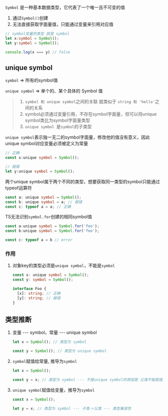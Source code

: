 `Symbol` 是一种基本数据类型，它代表了一个唯一且不可变的值

1. 通过`Symbol()`创建
2. 无法直接获取字面量值，只能通过变量来引用对应值

```ts
// symbol变量的类型 就是 symbol
let x:symbol = Symbol();
let y:symbol = Symbol();

console.log(x === y) // false
```



## unique symbol

`symbol`  => 所有的symbol值

`unique symbol` => 单个的、某个具体的 Symbol 值

> 1.  `symbol 和 unique symbol`之间的关联 就类似于 `string 和 'hello'`之间的关系
> 2. symbol必须通过变量引用，不存在symbol字面量，但可以将unique symbol类比为symbol字面量类型
> 3. `unique symbol `是`symbol`的子类型



`unique symbol`表示独一无二的symbol字面量，修改他的值没有意义，因此unique symbol对应变量必须被定义为常量

```ts
// 正确
const x:unique symbol = Symbol();

// 报错
let y:unique symbol = Symbol();
```



两个unique symbol属于两个不同的类型，想要获取同一类型的symbol只能通过typeof运算符

```ts
const a: unique symbol = Symbol();
const b: unique symbol = a; // 报错
const c: typeof a = a; // 正确
```



TS无法识别`symbol.for`创建的相同symbol值

```ts
const a:unique symbol = Symbol.for('foo');
const b:unique symbol = Symbol.for('foo');

const c: typeof a = b // error
```



### 作用

1. 对象key的类型必须是`unique symbol`，不能是`symbol`

   ```ts
   const x: unique symbol = Symbol();
   const y: symbol = Symbol();
   
   interface Foo {
     [x]: string; // 正确
     [y]: string; // 报错
   }
   ```

   

## 类型推断

1. 变量 --- symbol，常量 --- unique symbol

   ```ts
   let x = Symbol(); // 类型为 symbol
   
   const y = Symbol(); // 类型为 unique symbol
   ```

2. `symbol`赋值给常量, 推导为`symbol`

   ```ts
   let x = Symbol();
   
   const y = x; // 类型为 symbol --- 不是unique symbol的原因是 父类不能赋值给子类
   ```

3. `unique symbol`赋值给变量，推导为`symbol`

   ```ts
   const x = Symbol();
   
   let y = x; // 类型为 symbol --- 子类->父类 --- 类型兼容性
   ```

   